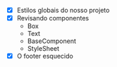 - [X] Estilos globais do nosso projeto
- [X] Revisando componentes
  - Box
  - Text
  - BaseComponent
  - StyleSheet
- [X] O footer esquecido
